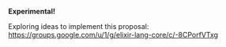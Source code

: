 **Experimental!**

Exploring ideas to implement this proposal: https://groups.google.com/u/1/g/elixir-lang-core/c/-8CPorfVTxg
